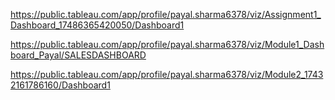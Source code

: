 https://public.tableau.com/app/profile/payal.sharma6378/viz/Assignment1_Dashboard_17486365420050/Dashboard1

https://public.tableau.com/app/profile/payal.sharma6378/viz/Module1_Dashboard_Payal/SALESDASHBOARD

https://public.tableau.com/app/profile/payal.sharma6378/viz/Module2_17432161786160/Dashboard1
